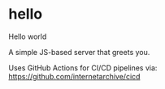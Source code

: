 # hello
Hello world

A simple JS-based server that greets you.

Uses GitHub Actions for CI/CD pipelines via:
https://github.com/internetarchive/cicd














